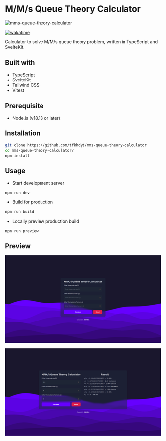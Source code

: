 # M/M/s Queue Theory Calculator

![mms-queue-theory-calculator](https://socialify.git.ci/tfkhdyt/mms-queue-theory-calculator/image?description=1&descriptionEditable=Calculator%20to%20solve%20M%2FM%2Fs%20queue%20theory%20problem%2C%20written%20in%20TypeScript%20and%20SvelteKit.&font=Inter&language=1&name=1&owner=1&pattern=Plus&theme=Dark)

[![wakatime](https://wakatime.com/badge/user/ed90b2f4-eee2-4404-b5d5-45052ba72313/project/df20d3f2-12dc-4f0f-b438-63f667024b35.svg)](https://wakatime.com/badge/user/ed90b2f4-eee2-4404-b5d5-45052ba72313/project/df20d3f2-12dc-4f0f-b438-63f667024b35)

Calculator to solve M/M/s queue theory problem, written in TypeScript and SvelteKit.

## Built with

- TypeScript
- SvelteKit
- Tailwind CSS
- Vitest

## Prerequisite

- [Node.js](https://nodejs.org/en/) (v18.13 or later)

## Installation

```bash
git clone https://github.com/tfkhdyt/mms-queue-theory-calculator
cd mms-queue-theory-calculator/
npm install
```

## Usage

- Start development server

```bash
npm run dev
```

- Build for production

```bash
npm run build
```

- Locally preview production build

```bash
npm run preview
```

## Preview

![preview-1](./static/Screenshot_20230108_114010.png)

![preview-2](./static/Screenshot_20230108_114026.png)
